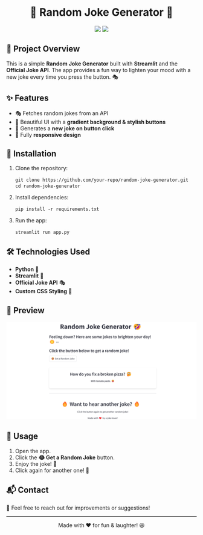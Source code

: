 <h1 style="text-align: center;">🤣 Random Joke Generator 🤣</h1>

<p style="text-align: center;">
    <img src="https://img.shields.io/badge/Streamlit-Powered-red?style=for-the-badge">
    <img src="https://img.shields.io/badge/Python-3.8+-blue?style=for-the-badge">
</p>

<h2>📌 Project Overview</h2>
<p>This is a simple <strong>Random Joke Generator</strong> built with <strong>Streamlit</strong> and the <strong>Official Joke API</strong>. The app provides a fun way to lighten your mood with a new joke every time you press the button. 🎭</p>

<h2>✨ Features</h2>
<ul>
    <li>🎭 Fetches random jokes from an API</li>
    <li>🎨 Beautiful UI with a <strong>gradient background & stylish buttons</strong></li>
    <li>🔄 Generates a <strong>new joke on button click</strong></li>
    <li>📱 Fully <strong>responsive design</strong></li>
</ul>

<h2>🚀 Installation</h2>
<ol>
    <li>Clone the repository:</li>
    <pre><code>git clone https://github.com/your-repo/random-joke-generator.git
cd random-joke-generator</code></pre>
    <li>Install dependencies:</li>
    <pre><code>pip install -r requirements.txt</code></pre>
    <li>Run the app:</li>
    <pre><code>streamlit run app.py</code></pre>
</ol>

<h2>🛠️ Technologies Used</h2>
<ul>
    <li><strong>Python</strong> 🐍</li>
    <li><strong>Streamlit</strong> 🚀</li>
    <li><strong>Official Joke API</strong> 🎭</li>
    <li><strong>Custom CSS Styling</strong> 🎨</li>
</ul>

<h2>📸 Preview</h2>
<p><img src="1.png" alt="Joke Generator Preview"></p>

<h2>📝 Usage</h2>
<ol>
    <li>Open the app.</li>
    <li>Click the <strong>😂 Get a Random Joke</strong> button.</li>
    <li>Enjoy the joke! 🤣</li>
    <li>Click again for another one! 🔄</li>
</ol>

<h2>📬 Contact</h2>
<p>💬 Feel free to reach out for improvements or suggestions!</p>

<hr>
<p style="text-align: center;">Made with ❤️ for fun & laughter! 😆</p>
